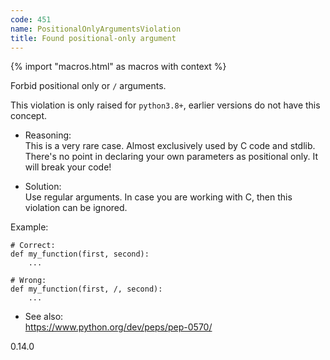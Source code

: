 ```yaml
---
code: 451
name: PositionalOnlyArgumentsViolation
title: Found positional-only argument
---
```


{% import "macros.html" as macros with context %}

Forbid positional only or `/` arguments.

This violation is only raised for `python3.8+`, earlier versions do not
have this concept.

  - Reasoning:  
    This is a very rare case. Almost exclusively used by C code and
    stdlib. There's no point in declaring your own parameters as
    positional only. It will break your code\!

  - Solution:  
    Use regular arguments. In case you are working with C, then this
    violation can be ignored.

Example:

    # Correct:
    def my_function(first, second):
        ...
    
    # Wrong:
    def my_function(first, /, second):
        ...

  - See also:  
    <https://www.python.org/dev/peps/pep-0570/>

<div class="versionadded">

0.14.0

</div>